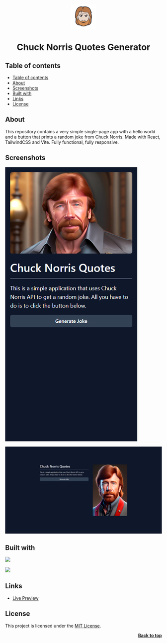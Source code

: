 <a name="readme-top"></a>

<div align="center">
    <a href="https://github.com/seesmof/">
        <img src="./public/logo.png" alt="Logo" height="80">
    </a>

<h1 align="center">Chuck Norris Quotes Generator</h1>
</div>

## Table of contents

- [Table of contents](#table-of-contents)
- [About](#about)
- [Screenshots](#screenshots)
- [Built with](#built-with)
- [Links](#links)
- [License](#license)

## About

This repository contains a very simple single-page app with a hello world and a button that prints a random joke from Chuck Norris. Made with React, TailwindCSS and Vite. Fully functional, fully responsive.

## Screenshots

![](./public/mobile.png)

![](./public/desktop.png)

## Built with

![](https://img.shields.io/badge/React-20232A?style=for-the-badge&logo=react&logoColor=61DAFB)

![](https://img.shields.io/badge/Tailwind_CSS-38B2AC?style=for-the-badge&logo=tailwind-css&logoColor=white)

## Links

- [Live Preview](https://seesmof.github.io/hello-world-with-react/)

## License

This project is licensed under the [MIT License](./LICENSE).

<p align="right"><a href="#readme-top"><strong>Back to top</strong></a></p>

